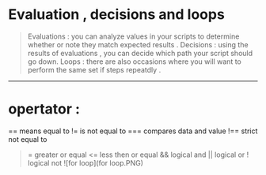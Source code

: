 # Evaluation , decisions and loops 

> Evaluations : you can analyze values in your scripts to determine whether or note they match expected results .
> Decisions : using the results of evaluations , you can decide which path your script should go down. 
> Loops : there are also occasions where you will want to perform the same set if steps repeatdly .
----

# opertator : 
== means equal to 
!= is not equal to 
=== compares data and value 
!== strict not equal to 
>= greater or equal 
<= less then or equal 
&& logical and 
|| logical or 
! logical not 
![for loop](for loop.PNG)


